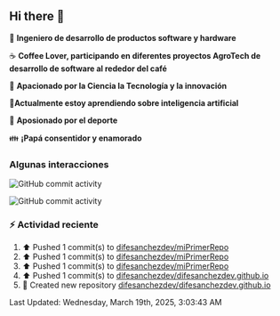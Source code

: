 ## Hi there 👋

:robot: **Ingeniero de desarrollo de productos software y hardware**

:coffee: **Coffee Lover, participando en diferentes proyectos AgroTech de desarrollo de software al rededor del café**

:satellite: **Apacionado por la Ciencia la Tecnología y la innovación**

:book:**Actualmente estoy aprendiendo sobre inteligencia artificial** 

:running: **Aposionado por el deporte**

:family: **¡Papá consentidor y enamorado**

### Algunas interacciones

![GitHub commit activity](https://img.shields.io/github/commit-activity/m/difesanchezdev/difesanchezdev) 

![GitHub commit activity](https://img.shields.io/github/commit-activity/m/difesanchezdev/miPrimerRepo)

### :zap: Actividad reciente
<!--RECENT_ACTIVITY:start-->
1. ⬆️ Pushed 1 commit(s) to [difesanchezdev/miPrimerRepo](https://github.com/difesanchezdev/miPrimerRepo)<br>
2. ⬆️ Pushed 1 commit(s) to [difesanchezdev/miPrimerRepo](https://github.com/difesanchezdev/miPrimerRepo)<br>
3. ⬆️ Pushed 1 commit(s) to [difesanchezdev/miPrimerRepo](https://github.com/difesanchezdev/miPrimerRepo)<br>
4. ⬆️ Pushed 1 commit(s) to [difesanchezdev/difesanchezdev.github.io](https://github.com/difesanchezdev/difesanchezdev.github.io)<br>
5. 📔 Created new repository [difesanchezdev/difesanchezdev.github.io](https://github.com/difesanchezdev/difesanchezdev.github.io)<br>
<!--RECENT_ACTIVITY:end-->
<!--RECENT_ACTIVITY:last_update-->
Last Updated: Wednesday, March 19th, 2025, 3:03:43 AM
<!--RECENT_ACTIVITY:last_update_end-->

<!--
**difesanchezdev/difesanchezdev** is a ✨ _special_ ✨ repository because its `README.md` (this file) appears on your GitHub profile.

Here are some ideas to get you started:

- 🔭 I’m currently working on ...
- 🌱 I’m currently learning ...
- 👯 I’m looking to collaborate on ...
- 🤔 I’m looking for help with ...
- 💬 Ask me about ...
- 📫 How to reach me: ...
- 😄 Pronouns: ...
- ⚡ Fun fact: ...
-->

